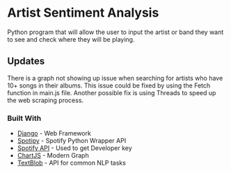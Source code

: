 # Artist Sentiment Analysis


Python program that will allow the user to input the artist or band they want to see and check where they will be playing.

## Updates
There is a graph not showing up issue when searching for artists who have 10+ songs in their albums. This issue could be fixed by
using the Fetch function in main.js file. Another possible fix is using Threads to speed up the web scraping process. 

### Built With

* [Django](https://docs.djangoproject.com/en/2.1/) - Web Framework
* [Spotipy](https://github.com/plamere/spotipy) - Spotify Python Wrapper API
* [Spotify API](https://developer.spotify.com/) - Used to get Developer key
* [ChartJS](https://www.chartjs.org/) - Modern Graph
* [TextBlob](https://github.com/sloria/textblob) - API for common NLP tasks